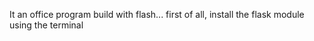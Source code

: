 It an office program build with flash...
first of all, install the flask module using the terminal

